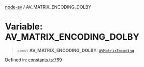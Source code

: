 [node-av](../globals.md) / AV\_MATRIX\_ENCODING\_DOLBY

# Variable: AV\_MATRIX\_ENCODING\_DOLBY

> `const` **AV\_MATRIX\_ENCODING\_DOLBY**: [`AVMatrixEncoding`](../type-aliases/AVMatrixEncoding.md)

Defined in: [constants.ts:769](https://github.com/seydx/av/blob/f8631fc881b394300b1479f511d55cf1c370a87f/src/constants/constants.ts#L769)
